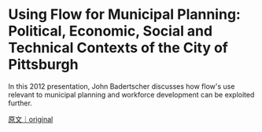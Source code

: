 
# Using Flow for Municipal Planning: Political, Economic, Social and Technical Contexts of the City of Pittsburgh

In this 2012 presentation, John Badertscher discusses how flow&#x27;s use relevant to municipal planning and workforce development can be exploited further.

[原文｜original](https://insights.sei.cmu.edu/library/using-flow-for-municipal-planning-political-economic-social-and-technical-contexts-of-the-city-of-pittsburgh/)
        